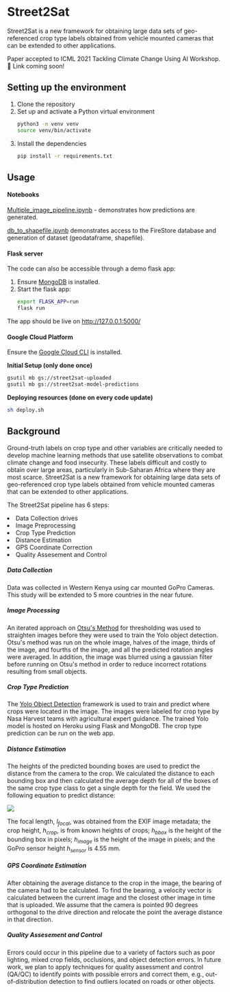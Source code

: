 # Street2Sat

 Street2Sat is a new framework for obtaining large data sets of geo-referenced crop type labels obtained from vehicle mounted cameras that can be extended to other applications.

Paper accepted to ICML 2021 Tackling Climate Change Using AI Workshop. 🎉 
Link coming soon! 

## Setting up the environment
1. Clone the repository
2. Set up and activate a Python virtual environment 
    ```bash
    python3 -m venv venv 
    source venv/bin/activate
    ```
3. Install the dependencies
    ```bash
    pip install -r requirements.txt
    ```
## Usage
#### Notebooks
[Multiple_image_pipeline.ipynb](noteboooks/Multiple_image_pipeline.ipynb) - demonstrates how predictions are generated.

[db_to_shapefile.ipynb](noteboooks/db_to_shapefile.ipynb) demonstrates access to the FireStore database and generation of dataset (geodataframe, shapefile).

#### Flask server

The code can also be accessible through a demo flask app:

1. Ensure [MongoDB](https://docs.mongodb.com/manual/installation/) is installed. 
2. Start the flask app:
    ```bash
    export FLASK_APP=run
    flask run
    ```
The app should be live on http://127.0.0.1:5000/

#### Google Cloud Platform 
Ensure the [Google Cloud CLI](https://cloud.google.com/sdk/docs/install) is installed.

**Initial Setup (only done once)**
```bash
gsutil mb gs://street2sat-uploaded
gsutil mb gs://street2sat-model-predictions
```
**Deploying resources (done on every code update)**
```bash
sh deploy.sh
```

## Background
<p></p>
<p>
Ground-truth labels on crop type and other variables are critically needed to develop machine learning methods that use satellite observations to combat climate change and food insecurity. These labels difficult and costly to obtain over large areas, particularly in Sub-Saharan Africa where they are most scarce.  Street2Sat is a new framework for obtaining large data sets of geo-referenced crop type labels obtained from vehicle mounted cameras that can be extended to other applications.
</p>

The Street2Sat pipeline has 6 steps:
<li>Data Collection drives</li>
<li>Image Preprocessing</li>
<li>Crop Type Prediction</li>
<li>Distance Estimation</li>
<li>GPS Coordinate Correction</li>
<li>Quality Assesement and Control</li>

<p></p>
<h5 id="Data Collection">Data Collection</h5>
Data was collected in Western Kenya using car mounted GoPro Cameras. This study will be extended to 5 more countries in the near future.



<h5 id="Image Processing">Image Processing</h5>

An iterated approach on <a href="https://en.wikipedia.org/wiki/Otsu%27s_method">Otsu's Method</a> for thresholding was used to straighten images before they were used to train the Yolo object detection. Otsu's method was run on the whole image, halves of the image, thirds of the image, and fourths of the image, and all the predicted rotation angles were averaged. In addition, the image was blurred using a gaussian filter before running on Otsu's method in order to reduce incorrect rotations resulting from small objects.



<h5 id="pred">Crop Type Prediction</h5>

The <a href="https://github.com/ultralytics/yolov5">Yolo Object Detection</a> framework is used to train and predict where crops were located in the image. The images were labeled for crop type by Nasa Harvest teams with agricultural expert guidance. The trained Yolo model is hosted on Heroku using Flask and MongoDB. The crop type prediction can be run on the web app.



<h5 id="pred">Distance Estimation</h5>

The heights of the predicted bounding boxes are used to predict the distance from the camera to the crop. We calculated the distance to each bounding box and then calculated the average depth for all of the boxes of the same crop type class to get a single depth for the field. We used the following equation to predict distance:

<img src="https://render.githubusercontent.com/render/math?math=d = \frac{l_{focal} * h_{crop} * h_{image}}{h_{bbox} * h_{sensor}}">


The focal length, *l<sub>focal</sub>*, was obtained from the EXIF image metadata; the crop height, *h<sub>crop</sub>*, is from known heights of crops; *h<sub>bbox</sub>* is the height of the bounding box in pixels; *h<sub>image</sub>* is the height of the image in pixels; and the GoPro sensor height *h<sub>sensor</sub>* is 4.55 mm.

<h5 id="gps">GPS Coordinate Estimation</h5>

After obtaining the average distance to the crop in the image, the bearing of the camera had to be calculated. To find the bearing, a velocity vector is calculated between the current image and the closest other image in time that is uploaded. We assume that the camera is pointed 90 degrees orthogonal to the drive direction and relocate the point the average distance in that direction.


<h5 id="gps">Quality Assesement and Control</h5>
Errors could occur in this pipeline due to a variety of factors such as poor lighting, mixed crop fields, occlusions, and object detection errors. In future work, we plan to apply techniques for quality assessment and control (QA/QC) to identify points with possible errors and correct them, e.g., out-of-distribution detection to find outliers located on roads or other objects.
